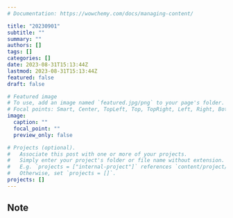 ```yaml
---
# Documentation: https://wowchemy.com/docs/managing-content/

title: "20230901"
subtitle: ""
summary: ""
authors: []
tags: []
categories: []
date: 2023-08-31T15:13:44Z
lastmod: 2023-08-31T15:13:44Z
featured: false
draft: false

# Featured image
# To use, add an image named `featured.jpg/png` to your page's folder.
# Focal points: Smart, Center, TopLeft, Top, TopRight, Left, Right, BottomLeft, Bottom, BottomRight.
image:
  caption: ""
  focal_point: ""
  preview_only: false

# Projects (optional).
#   Associate this post with one or more of your projects.
#   Simply enter your project's folder or file name without extension.
#   E.g. `projects = ["internal-project"]` references `content/project/deep-learning/index.md`.
#   Otherwise, set `projects = []`.
projects: []
---
```


## Note

